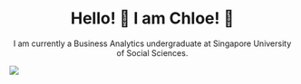 <h1 align="center">
Hello! 👋 I am Chloe! 🤠
</h1>

<p align="center">
        I am currently a Business Analytics undergraduate at Singapore University of Social Sciences.
</p>

<p align="centre">
    <a href="#"><image src="https://github-readme-stats.vercel.app/api?username=chloeelam&show_icons=true&theme=ayu-miraddge">
</p>